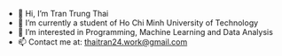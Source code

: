 - 👋 Hi, I’m Tran Trung Thai
- 🌱 I’m currently a student of Ho Chi Minh University of Technology
- 👀 I’m interested in Programming, Machine Learning and Data Analysis
- 📫 Contact me at: thaitran24.work@gmail.com

<!---
Thaiz-isme/Thaiz-isme is a ✨ special ✨ repository because its `README.md` (this file) appears on your GitHub profile.
You can click the Preview link to take a look at your changes.
--->
